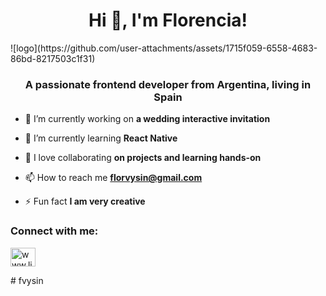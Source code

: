 <h1 align="center">Hi 👋, I'm Florencia!</h1>
![logo](https://github.com/user-attachments/assets/1715f059-6558-4683-86bd-8217503c1f31)
<h3 align="center">A passionate frontend developer from Argentina, living in Spain</h3>

- 🔭 I’m currently working on **a wedding interactive invitation**

- 🌱 I’m currently learning **React Native**

- 🤝 I love collaborating **on projects and learning hands-on**

- 📫 How to reach me **florvysin@gmail.com**

- ⚡ Fun fact **I am very creative**

<h3 align="left">Connect with me:</h3>
<p align="left">
<a href="https://linkedin.com/in/www.linkedin.com/in/florenciavysin" target="blank"><img align="center" src="https://raw.githubusercontent.com/rahuldkjain/github-profile-readme-generator/master/src/images/icons/Social/linked-in-alt.svg" alt="www.linkedin.com/in/florenciavysin" height="30" width="40" /></a>
</p># fvysin
